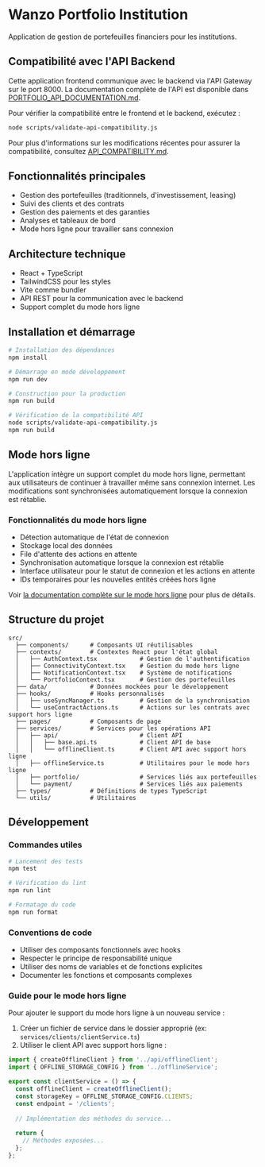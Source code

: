# Wanzo Portfolio Institution

Application de gestion de portefeuilles financiers pour les institutions.

## Compatibilité avec l'API Backend

Cette application frontend communique avec le backend via l'API Gateway sur le port 8000.
La documentation complète de l'API est disponible dans [PORTFOLIO_API_DOCUMENTATION.md](./PORTFOLIO_API_DOCUMENTATION.md).

Pour vérifier la compatibilité entre le frontend et le backend, exécutez :
```bash
node scripts/validate-api-compatibility.js
```

Pour plus d'informations sur les modifications récentes pour assurer la compatibilité, consultez [API_COMPATIBILITY.md](./docs/API_COMPATIBILITY.md).

## Fonctionnalités principales

- Gestion des portefeuilles (traditionnels, d'investissement, leasing)
- Suivi des clients et des contrats
- Gestion des paiements et des garanties
- Analyses et tableaux de bord
- Mode hors ligne pour travailler sans connexion

## Architecture technique

- React + TypeScript
- TailwindCSS pour les styles
- Vite comme bundler
- API REST pour la communication avec le backend
- Support complet du mode hors ligne

## Installation et démarrage

```bash
# Installation des dépendances
npm install

# Démarrage en mode développement
npm run dev

# Construction pour la production
npm run build

# Vérification de la compatibilité API
node scripts/validate-api-compatibility.js
npm run build
```

## Mode hors ligne

L'application intègre un support complet du mode hors ligne, permettant aux utilisateurs de continuer à travailler même sans connexion internet. Les modifications sont synchronisées automatiquement lorsque la connexion est rétablie.

### Fonctionnalités du mode hors ligne

- Détection automatique de l'état de connexion
- Stockage local des données
- File d'attente des actions en attente
- Synchronisation automatique lorsque la connexion est rétablie
- Interface utilisateur pour le statut de connexion et les actions en attente
- IDs temporaires pour les nouvelles entités créées hors ligne

Voir [la documentation complète sur le mode hors ligne](./api-docs/offline-strategy.md) pour plus de détails.

## Structure du projet

```
src/
  ├── components/      # Composants UI réutilisables
  ├── contexts/        # Contextes React pour l'état global
  │   ├── AuthContext.tsx            # Gestion de l'authentification
  │   ├── ConnectivityContext.tsx    # Gestion du mode hors ligne
  │   ├── NotificationContext.tsx    # Système de notifications
  │   └── PortfolioContext.tsx       # Gestion des portefeuilles
  ├── data/            # Données mockées pour le développement
  ├── hooks/           # Hooks personnalisés
  │   ├── useSyncManager.ts          # Gestion de la synchronisation
  │   └── useContractActions.ts      # Actions sur les contrats avec support hors ligne
  ├── pages/           # Composants de page
  ├── services/        # Services pour les opérations API
  │   ├── api/                       # Client API
  │   │   ├── base.api.ts            # Client API de base
  │   │   └── offlineClient.ts       # Client API avec support hors ligne
  │   ├── offlineService.ts          # Utilitaires pour le mode hors ligne
  │   ├── portfolio/                 # Services liés aux portefeuilles
  │   └── payment/                   # Services liés aux paiements
  ├── types/           # Définitions de types TypeScript
  └── utils/           # Utilitaires
```

## Développement

### Commandes utiles

```bash
# Lancement des tests
npm test

# Vérification du lint
npm run lint

# Formatage du code
npm run format
```

### Conventions de code

- Utiliser des composants fonctionnels avec hooks
- Respecter le principe de responsabilité unique
- Utiliser des noms de variables et de fonctions explicites
- Documenter les fonctions et composants complexes

### Guide pour le mode hors ligne

Pour ajouter le support du mode hors ligne à un nouveau service :

1. Créer un fichier de service dans le dossier approprié (ex: `services/clients/clientService.ts`)
2. Utiliser le client API avec support hors ligne :

```typescript
import { createOfflineClient } from '../api/offlineClient';
import { OFFLINE_STORAGE_CONFIG } from '../offlineService';

export const clientService = () => {
  const offlineClient = createOfflineClient();
  const storageKey = OFFLINE_STORAGE_CONFIG.CLIENTS;
  const endpoint = '/clients';
  
  // Implémentation des méthodes du service...
  
  return {
    // Méthodes exposées...
  };
};
